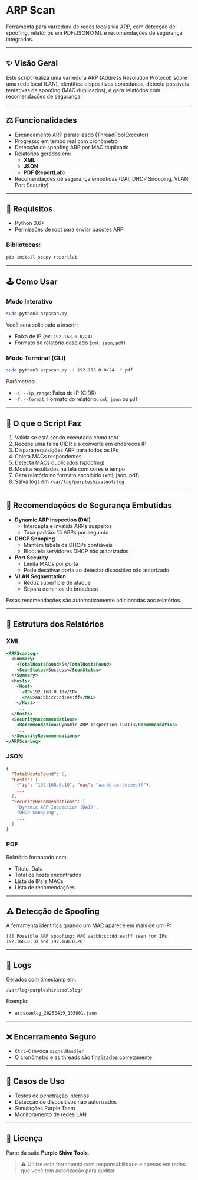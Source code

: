 # ARP Scan

Ferramenta para varredura de redes locais via ARP, com detecção de spoofing, relatórios em PDF/JSON/XML e recomendações de segurança integradas.

---

## ✨ Visão Geral

Este script realiza uma varredura ARP (Address Resolution Protocol) sobre uma rede local (LAN), identifica dispositivos conectados, detecta possíveis tentativas de spoofing (MAC duplicados), e gera relatórios com recomendações de segurança.

---

## ⚖️ Funcionalidades

- Escaneamento ARP paralelizado (ThreadPoolExecutor)
- Progresso em tempo real com cronômetro
- Detecção de spoofing ARP por MAC duplicado
- Relatórios gerados em:
  - **XML**
  - **JSON**
  - **PDF (ReportLab)**
- Recomendações de segurança embutidas (DAI, DHCP Snooping, VLAN, Port Security)

---

## 📝 Requisitos

- Python 3.6+
- Permissões de root para enviar pacotes ARP

### Bibliotecas:

```bash
pip install scapy reportlab
```

---

## 🕹️ Como Usar

### Modo Interativo

```bash
sudo python3 arpscan.py
```

Você será solicitado a inserir:

- Faixa de IP (ex: `192.168.0.0/24`)
- Formato de relatório desejado (`xml`, `json`, `pdf`)

### Modo Terminal (CLI)

```bash
sudo python3 arpscan.py -i 192.168.0.0/24 -f pdf
```

Parâmetros:

- `-i`, `--ip_range`: Faixa de IP (CIDR)
- `-f`, `--format`: Formato do relatório: `xml`, `json` ou `pdf`

---

## 🔎 O que o Script Faz

1. Valida se está sendo executado como root
2. Recebe uma faixa CIDR e a converte em endereços IP
3. Dispara requisições ARP para todos os IPs
4. Coleta MACs respondentes
5. Detecta MACs duplicados (spoofing)
6. Mostra resultados na tela com cores e tempo
7. Gera relatório no formato escolhido (xml, json, pdf)
8. Salva logs em `/var/log/purpleshivatoolslog`

---

## 🚧 Recomendações de Segurança Embutidas

- **Dynamic ARP Inspection (DAI)**
  - Intercepta e invalida ARPs suspeitos
  - Taxa padrão: 15 ARPs por segundo
- **DHCP Snooping**
  - Mantém tabela de DHCPs confiáveis
  - Bloqueia servidores DHCP não autorizados
- **Port Security**
  - Limita MACs por porta
  - Pode desativar porta ao detectar dispositivo não autorizado
- **VLAN Segmentation**
  - Reduz superfície de ataque
  - Separa domínios de broadcast

Essas recomendações são automaticamente adicionadas aos relatórios.

---

## 📂 Estrutura dos Relatórios

### XML

```xml
<ARPScanLog>
  <Summary>
    <TotalHostsFound>5</TotalHostsFound>
    <ScanStatus>Success</ScanStatus>
  </Summary>
  <Hosts>
    <Host>
      <IP>192.168.0.10</IP>
      <MAC>aa:bb:cc:dd:ee:ff</MAC>
    </Host>
    ...
  </Hosts>
  <SecurityRecommendations>
    <Recommendation>Dynamic ARP Inspection (DAI)</Recommendation>
    ...
  </SecurityRecommendations>
</ARPScanLog>
```

### JSON

```json
{
  "TotalHostsFound": 5,
  "Hosts": [
    {"ip": "192.168.0.10", "mac": "aa:bb:cc:dd:ee:ff"},
    ...
  ],
  "SecurityRecommendations": [
    "Dynamic ARP Inspection (DAI)",
    "DHCP Snooping",
    ...
  ]
}
```

### PDF

Relatório formatado com:
- Título, Data
- Total de hosts encontrados
- Lista de IPs e MACs
- Lista de recomendações

---

## ⚠️ Detecção de Spoofing

A ferramenta identifica quando um MAC aparece em mais de um IP:

```
[!] Possible ARP spoofing: MAC aa:bb:cc:dd:ee:ff seen for IPs 192.168.0.10 and 192.168.0.20
```

---

## 📅 Logs

Gerados com timestamp em:

```
/var/log/purpleshivatoolslog/
```

Exemplo:

- `arpscanlog_20250419_103001.json`

---

## ❌ Encerramento Seguro

- `Ctrl+C` invoca `signalHandler`
- O cronômetro e as threads são finalizados corretamente

---

## 🚀 Casos de Uso

- Testes de penetração internos
- Detecção de dispositivos não autorizados
- Simulações Purple Team
- Monitoramento de redes LAN

---

## 📄 Licença

Parte da suite **Purple Shiva Tools**.

> ⚠️ Utilize esta ferramenta com responsabilidade e apenas em redes que você tem autorização para auditar.

